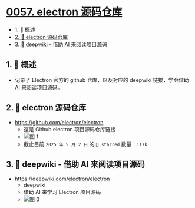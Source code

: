 # [0057. electron 源码仓库](https://github.com/Tdahuyou/TNotes.electron/tree/main/notes/0057.%20electron%20%E6%BA%90%E7%A0%81%E4%BB%93%E5%BA%93)

<!-- region:toc -->

- [1. 📝 概述](#1--概述)
- [2. 🔗 electron 源码仓库](#2--electron-源码仓库)
- [3. 🔗 deepwiki - 借助 AI 来阅读项目源码](#3--deepwiki---借助-ai-来阅读项目源码)

<!-- endregion:toc -->

## 1. 📝 概述

- 记录了 Electron 官方的 github 仓库，以及对应的 deepwiki 链接，学会借助 AI 来阅读项目源码。

## 2. 🔗 electron 源码仓库

- https://github.com/electron/electron
  - 这是 Github electron 项目源码仓库链接
  - ![图 1](https://cdn.jsdelivr.net/gh/tnotesjs/imgs@main/2025-05-02-19-24-11.png)
  - 截止目前 `2025 年 5 月 2 日` 的 `🌟 starred` 数量：`117k`

## 3. 🔗 deepwiki - 借助 AI 来阅读项目源码

- https://deepwiki.com/electron/electron
  - deepwiki
  - 借助 AI 来学习 Electron 项目源码
  - ![图 0](https://cdn.jsdelivr.net/gh/tnotesjs/imgs@main/2025-05-02-19-20-51.png)
